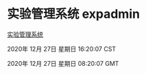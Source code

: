 # 实验管理系统 expadmin
[实验管理系统](http://:56808/expadmin-782313d2-e1b1-4ea7-932e-3a55e6a1a4d0/)

2020年 12月 27日 星期日 16:20:07 CST

2020年 12月 27日 星期日 08:20:07 GMT
